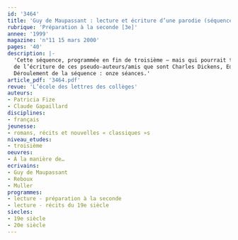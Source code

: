 ```yaml
---
id: '3464'
title: 'Guy de Maupassant : lecture et écriture d’une parodie (séquence)'
rubrique: 'Préparation à la seconde [3e]'
annee: '1999'
magazine: 'n°11 15 mars 2000'
pages: '40'
description: |-
  'Cette séquence, programmée en fin de troisième – mais qui pourrait tout autant s’adresser à une classe de seconde en début d’année –, s’intéresse plus particulièrement à une problématique privilégiée au lycée, celle du style d’un auteur, et, au-delà, à la question de la spécificité de l’écriture. Cet article propose de faire lire aux élèves un pastiche de « La Parure » de Maupassant, tiré de « À la manière de… », de Reboux et Muller. Les deux pasticheurs concentrent en quelques lignes – et jusqu’à la caricature – les caractéristiques
  de l’écriture de ces pseudo-auteurs/amis que sont Charles Dickens, Edmond de Goncourt, Émile Zola et Alphonse Daudet. Ainsi le projet parodique de la nouvelle se double-t-il finalement d’un quadruple pastiche. La lecture de ce texte parodié à permettra de faire repérer et analyser par les élèves des écritures originales, de les confronter au texte source, de leur faire situer les auteurs présumés de cette nouvelle dans le XIXe siècle en recherchant les raisons de ce choix d’auteurs et, enfin, d’aborder le contexte littéraire et les caractéristiques du projet naturaliste.
  Déroulement de la séquence : onze séances.'
article_pdf: '3464.pdf'
revue: 'L’école des lettres des collèges'
auteurs:
- Patricia Fize
- Claude Gapaillard
disciplines:
- français
jeunesse:
- romans, récits et nouvelles « classiques »s
niveau_etudes:
- troisième
oeuvres:
- À la manière de…
ecrivains:
- Guy de Maupassant
- Reboux
- Muller
programmes:
- lecture - préparation à la seconde
- lecture - récits du 19e siècle
siecles:
- 19e siècle
- 20e siècle
---
```

